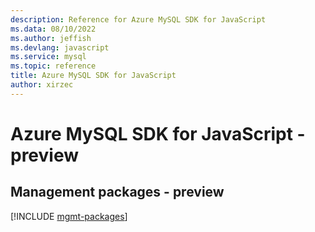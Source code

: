 ```yaml
---
description: Reference for Azure MySQL SDK for JavaScript
ms.data: 08/10/2022
ms.author: jeffish
ms.devlang: javascript
ms.service: mysql
ms.topic: reference
title: Azure MySQL SDK for JavaScript
author: xirzec
---
```

# Azure MySQL SDK for JavaScript - preview

## Management packages - preview
[!INCLUDE [mgmt-packages](mysql-mgmt-index.md)]